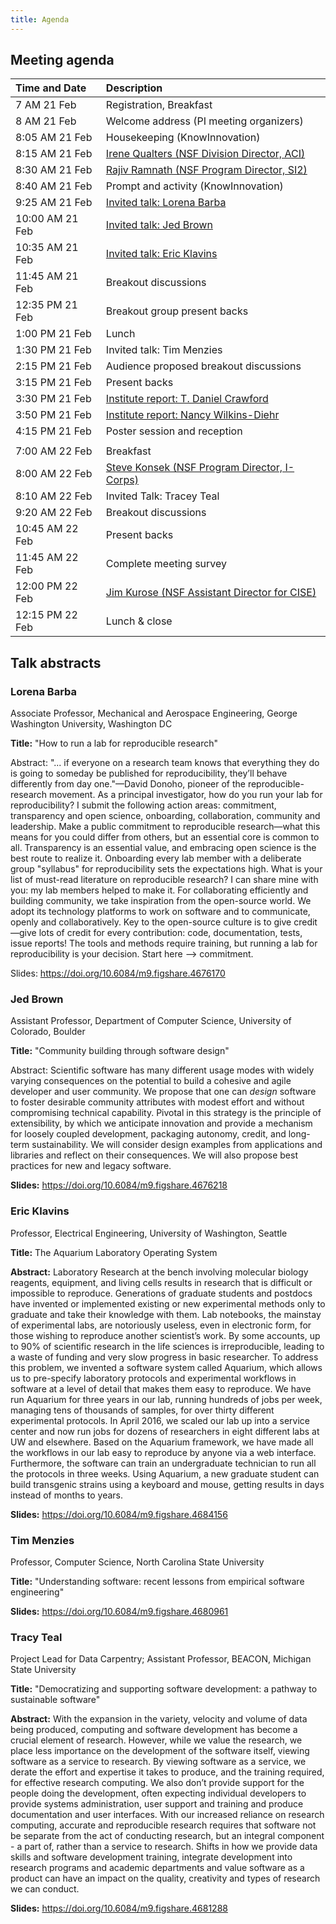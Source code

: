 ```yaml
---
title: Agenda
---
```


## Meeting agenda

| Time and Date | Description |
| :---          | :---        |
| 7 AM 21 Feb   | Registration, Breakfast |
| 8 AM 21 Feb   | Welcome address (PI meeting organizers) |
| 8:05 AM 21 Feb | Housekeeping (KnowInnovation) |
| 8:15 AM 21 Feb | [Irene Qualters (NSF Division Director, ACI)](https://doi.org/10.6084/m9.figshare.4676191) |
| 8:30 AM 21 Feb | [Rajiv Ramnath (NSF Program Director, SI2)](https://doi.org/10.6084/m9.figshare.4676173) |
| 8:40 AM 21 Feb | Prompt and activity (KnowInnovation) |
| 9:25 AM 21 Feb | [Invited talk: Lorena Barba](#lorena-barba) |
| 10:00 AM 21 Feb | [Invited talk: Jed Brown](#jed-brown) |
| 10:35 AM 21 Feb | [Invited talk: Eric Klavins](#eric-klavins) |
| 11:45 AM 21 Feb | Breakout discussions |
| 12:35 PM 21 Feb | Breakout group present backs |
| 1:00 PM 21 Feb  | Lunch |
| 1:30 PM 21 Feb  | Invited talk: Tim Menzies |
| 2:15 PM 21 Feb  | Audience proposed breakout discussions |
| 3:15 PM 21 Feb  | Present backs |
| 3:30 PM 21 Feb  | [Institute report: T. Daniel Crawford](https://doi.org/10.6084/m9.figshare.4684231) |
| 3:50 PM 21 Feb  | [Institute report: Nancy Wilkins-Diehr](https://doi.org/10.6084/m9.figshare.4680922) |
| 4:15 PM 21 Feb  | Poster session and reception |
| | |
| 7:00 AM 22 Feb  | Breakfast |
| 8:00 AM 22 Feb  | [Steve Konsek (NSF Program Director, I-Corps)](https://doi.org/10.6084/m9.figshare.4681090) |
| 8:10 AM 22 Feb  | Invited Talk: Tracey Teal |
| 9:20 AM 22 Feb  | Breakout discussions |
| 10:45 AM 22 Feb | Present backs |
| 11:45 AM 22 Feb | Complete meeting survey |
| 12:00 PM 22 Feb | [Jim Kurose (NSF Assistant Director for CISE)](https://doi.org/10.6084/m9.figshare.4684249) |
| 12:15 PM 22 Feb | Lunch & close |

## Talk abstracts

### Lorena Barba
Associate Professor, Mechanical and Aerospace Engineering,
George Washington University, Washington DC

**Title:** "How to run a lab for reproducible research"

Abstract: "... if everyone on a research team knows that everything they do is going to someday be published for reproducibility, they’ll behave differently from day one."—David Donoho, pioneer of the reproducible-research movement. As a principal investigator, how do you run your lab for reproducibility? I submit the following action areas: commitment, transparency and open science, onboarding, collaboration, community and leadership. Make a public commitment to reproducible research—what this means for you could differ from others, but an essential core is common to all. Transparency is an essential value, and embracing open science is the best route to realize it. Onboarding every lab member with a deliberate group "syllabus" for reproducibility sets the expectations high. What is your list of must-read literature on reproducible research? I can share mine with you: my lab members helped to make it. For collaborating efficiently and building community, we take inspiration from the open-source world. We adopt its technology platforms to work on software and to communicate, openly and collaboratively. Key to the open-source culture is to give credit—give lots of credit for every contribution: code, documentation, tests, issue reports! The tools and methods require training, but running a lab for reproducibility is your decision. Start here –> commitment.

Slides: <https://doi.org/10.6084/m9.figshare.4676170>


### Jed Brown
Assistant Professor, Department of Computer Science,
University of Colorado, Boulder

**Title:** "Community building through software design"

Abstract: Scientific software has many different usage modes with widely varying consequences on the potential to build a cohesive and agile developer and user community. We propose that one can _design_ software to foster desirable community attributes with modest effort and without compromising technical capability. Pivotal in this strategy is the principle of extensibility, by which we anticipate innovation and provide a mechanism for loosely coupled development, packaging autonomy, credit, and long-term sustainability. We will consider design examples from applications and libraries and reflect on their consequences. We will also propose best practices for new and legacy software.

**Slides:** <https://doi.org/10.6084/m9.figshare.4676218>


### Eric Klavins
Professor, Electrical Engineering,
University of Washington, Seattle

**Title:** The Aquarium Laboratory Operating System

**Abstract:** Laboratory Research at the bench involving molecular biology reagents, equipment, and living cells results in research that is difficult or impossible to reproduce. Generations of graduate students and postdocs have invented or implemented existing or new experimental methods only to graduate and take their knowledge with them. Lab notebooks, the mainstay of experimental labs, are notoriously useless, even in electronic form, for those wishing to reproduce another scientist’s work. By some accounts, up to 90% of scientific research in the life sciences is irreproducible, leading to a waste of funding and very slow progress in basic researcher. To address this problem, we invented a software system called Aquarium, which allows us to pre-specify laboratory protocols and experimental workflows in software at a level of detail that makes them easy to reproduce. We have run Aquarium for three years in our lab, running hundreds of jobs per week, managing tens of thousands of samples, for over thirty different experimental protocols. In April 2016, we scaled our lab up into a service center and now run jobs for dozens of researchers in eight different labs at UW and elsewhere. Based on the Aquarium framework, we have made all the workflows in our lab easy to reproduce by anyone via a web interface. Furthermore, the software can train an undergraduate technician to run all the protocols in three weeks. Using Aquarium, a new graduate student can build transgenic strains using a keyboard and mouse, getting results in days instead of months to years.

**Slides:** <https://doi.org/10.6084/m9.figshare.4684156>


### Tim Menzies
Professor, Computer Science,
North Carolina State University

**Title:** "Understanding software: recent lessons from empirical software engineering"

**Slides:** <https://doi.org/10.6084/m9.figshare.4680961>


### Tracy Teal
Project Lead for Data Carpentry;
Assistant Professor, BEACON, Michigan State University

**Title:** "Democratizing and supporting software development: a pathway to sustainable software"

**Abstract:** With the expansion in the variety, velocity and volume of data being produced, computing and software development has become a crucial element of research. However, while we value the research, we place less importance on the development of the software itself, viewing software as a service to research. By viewing software as a service, we derate the effort and expertise it takes to produce, and the training required, for effective research computing. We also don’t provide support for the people doing the development, often expecting individual developers to provide systems administration, user support and training and produce documentation and user interfaces. With our increased reliance on research computing, accurate and reproducible research requires that software not be separate from the act of conducting research, but an integral component - a part of, rather than a service to research. Shifts in how we provide data skills and software development training, integrate development into research programs and academic departments and value software as a product can have an impact on the quality, creativity and types of research we can conduct.

**Slides:** <https://doi.org/10.6084/m9.figshare.4681288>
